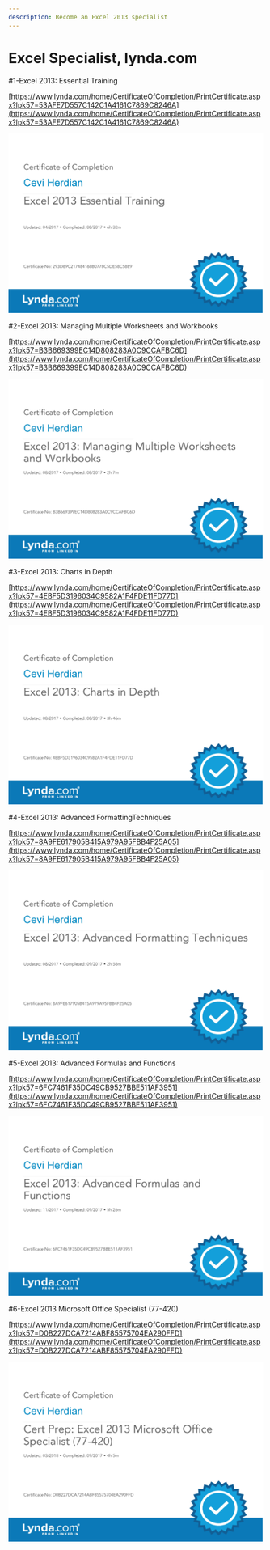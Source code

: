 ```yaml
---
description: Become an Excel 2013 specialist
---
```


# Excel Specialist, lynda.com

\#1-Excel 2013: Essential Training

[https://www.lynda.com/home/CertificateOfCompletion/PrintCertificate.aspx?lpk57=53AFE7D557C142C1A4161C7869C8246A](https://www.lynda.com/home/CertificateOfCompletion/PrintCertificate.aspx?lpk57=53AFE7D557C142C1A4161C7869C8246A)

![](../.gitbook/assets/excel2013essentialtraining_certificateofcompletion.jpg)



\#2-Excel 2013: Managing Multiple Worksheets and Workbooks

 [https://www.lynda.com/home/CertificateOfCompletion/PrintCertificate.aspx?lpk57=B3B669399EC14D808283A0C9CCAFBC6D](https://www.lynda.com/home/CertificateOfCompletion/PrintCertificate.aspx?lpk57=B3B669399EC14D808283A0C9CCAFBC6D)

![](../.gitbook/assets/excel2013-managingmultipleworksheetsandworkbooks_certificateofcompletion-1.jpg)

\#3-Excel 2013: Charts in Depth

[https://www.lynda.com/home/CertificateOfCompletion/PrintCertificate.aspx?lpk57=4EBF5D3196034C9582A1F4FDE11FD77D](https://www.lynda.com/home/CertificateOfCompletion/PrintCertificate.aspx?lpk57=4EBF5D3196034C9582A1F4FDE11FD77D)

![](../.gitbook/assets/excel2013-chartsindepth_certificateofcompletion-page-001.jpg)

\#4-Excel 2013: Advanced FormattingTechniques

[https://www.lynda.com/home/CertificateOfCompletion/PrintCertificate.aspx?lpk57=8A9FE617905B415A979A95FBB4F25A05](https://www.lynda.com/home/CertificateOfCompletion/PrintCertificate.aspx?lpk57=8A9FE617905B415A979A95FBB4F25A05)

![](../.gitbook/assets/excel2013_advancedformattingtechniques_certificateofcompletion.jpg)

\#5-Excel 2013: Advanced Formulas and Functions

[https://www.lynda.com/home/CertificateOfCompletion/PrintCertificate.aspx?lpk57=6FC7461F35DC49CB9527BBE511AF3951](https://www.lynda.com/home/CertificateOfCompletion/PrintCertificate.aspx?lpk57=6FC7461F35DC49CB9527BBE511AF3951)

![](../.gitbook/assets/excel2013_advancedformulasandfunctions_certificateofcompletion.jpg)

\#6-Excel 2013 Microsoft Office Specialist \(77-420\)

[https://www.lynda.com/home/CertificateOfCompletion/PrintCertificate.aspx?lpk57=D0B227DCA7214ABF85575704EA290FFD](https://www.lynda.com/home/CertificateOfCompletion/PrintCertificate.aspx?lpk57=D0B227DCA7214ABF85575704EA290FFD)

![](../.gitbook/assets/certprep_excel2013microsoftofficespecialist-77-420-_certificateofcompletion-1.jpg)

